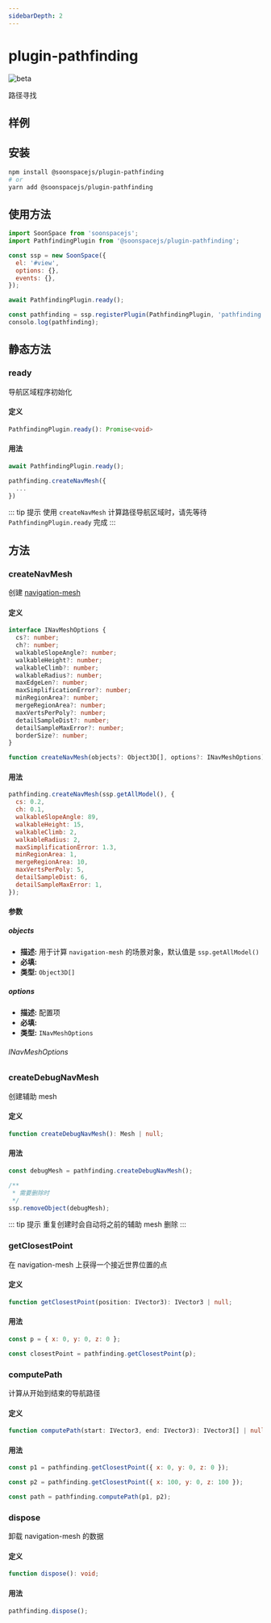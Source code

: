 ```yaml
---
sidebarDepth: 2
---
```


# plugin-pathfinding

![beta](https://img.shields.io/npm/v/@soonspacejs/plugin-pathfinding/latest.svg)

路径寻找

## 样例

<Docs-Iframe src="plugin/pathfinding.html" />

## 安装

```bash
npm install @soonspacejs/plugin-pathfinding
# or
yarn add @soonspacejs/plugin-pathfinding
```

## 使用方法

```js {2,13}
import SoonSpace from 'soonspacejs';
import PathfindingPlugin from '@soonspacejs/plugin-pathfinding';

const ssp = new SoonSpace({
  el: '#view',
  options: {},
  events: {},
});

await PathfindingPlugin.ready();

const pathfinding = ssp.registerPlugin(PathfindingPlugin, 'pathfinding');
consolo.log(pathfinding);
```

## 静态方法

### ready

导航区域程序初始化

#### 定义

```ts
PathfindingPlugin.ready(): Promise<void>
```

#### 用法

```js
await PathfindingPlugin.ready();

pathfinding.createNavMesh({
  ...
})
```

::: tip 提示
使用 `createNavMesh` 计算路径导航区域时，请先等待 `PathfindingPlugin.ready` 完成
:::

## 方法

### createNavMesh

创建 [navigation-mesh](https://www.donmccurdy.com/2017/08/20/creating-a-nav-mesh-for-a-webvr-scene/)

#### 定义

```ts
interface INavMeshOptions {
  cs?: number;
  ch?: number;
  walkableSlopeAngle?: number;
  walkableHeight?: number;
  walkableClimb?: number;
  walkableRadius?: number;
  maxEdgeLen?: number;
  maxSimplificationError?: number;
  minRegionArea?: number;
  mergeRegionArea?: number;
  maxVertsPerPoly?: number;
  detailSampleDist?: number;
  detailSampleMaxError?: number;
  borderSize?: number;
}

function createNavMesh(objects?: Object3D[], options?: INavMeshOptions): void;
```

#### 用法

```js
pathfinding.createNavMesh(ssp.getAllModel(), {
  cs: 0.2,
  ch: 0.1,
  walkableSlopeAngle: 89,
  walkableHeight: 15,
  walkableClimb: 2,
  walkableRadius: 2,
  maxSimplificationError: 1.3,
  minRegionArea: 1,
  mergeRegionArea: 10,
  maxVertsPerPoly: 5,
  detailSampleDist: 6,
  detailSampleMaxError: 1,
});
```

#### 参数

##### objects

- **描述:** 用于计算 `navigation-mesh` 的场景对象，默认值是 `ssp.getAllModel()`
- **必填:** <Base-RequireIcon :isRequire="false"/>
- **类型:** `Object3D[]`

##### options

- **描述:** 配置项
- **必填:** <Base-RequireIcon :isRequire="false"/>
- **类型:** `INavMeshOptions`

###### INavMeshOptions

<Docs-Table 
    :data="[
      {
        prop: 'cs', desc: 'mesh 是体素化的，以便计算可行走的导航网格。这个参数在世界单位中定义了一个体素的宽度和深度', type: 'number', require: false, default: '0.1'
      },
      {
        prop: 'ch', desc: '和 cs 类似，用于定义高度', type: 'number', require: false, default: '0.1'
      },
      {
        prop: 'walkableSlopeAngle', desc: '最大可行走坡度', type: 'number', require: false, default: '89'
      },
      {
        prop: 'walkableHeight', desc: '允许进入的体素单位的高度', type: 'number', require: false, default: '15'
      },
      {
        prop: 'walkableClimb', desc: '可以被攀爬的体素单位', type: 'number', require: false, default: '2'
      },
      {
        prop: 'walkableRadius', desc: '体素单位的半径', type: 'number', require: false, default: '2'
      },
      {
        prop: 'maxEdgeLen', desc: '沿网格边界的轮廓边的最大允许长度。体素单位', type: 'number', require: false, default: '12'
      },
      {
        prop: 'maxSimplificationError', desc: '简化轮廓线边界边缘偏离原始轮廓线的最大距离。体素单位', type: 'number', require: false, default: '1.3'
      },
      {
        prop: 'minRegionArea', desc: '允许形成独立区域的最小单元格数量。体素单元', type: 'number', require: false, default: '8'
      },
      {
        prop: 'mergeRegionArea', desc: '如果可能的话，任何跨度计数小于此值的区域都将与更大的区域合并。体素单元', type: 'number', require: false, default: '100'
      },
      {
        prop: 'maxVertsPerPoly', desc: '在轮廓到多边形转换过程中生成的多边形所允许的最大顶点数。必须是&gt;3.', type: 'number', require: false, default: '5'
      },
      {
        prop: 'detailSampleDist', desc: '设置生成细节网格时要使用的采样距离。世界单位', type: 'number', require: false, default: '6'
      },
      {
        prop: 'detailSampleMaxError', desc: '细节网格表面应该偏离高度场数据的最大距离。世界单位', type: 'number', require: false, default: '1'
      },
      {
        prop: 'borderSize', desc: '高度场周围不可航行边界的大小', type: 'number', require: false, default: '0'
      },
    ]"
/>

### createDebugNavMesh

创建辅助 mesh

#### 定义

```ts
function createDebugNavMesh(): Mesh | null;
```

#### 用法

```js
const debugMesh = pathfinding.createDebugNavMesh();

/**
 * 需要删除时
 */
ssp.removeObject(debugMesh);
```

::: tip 提示
重复创建时会自动将之前的辅助 mesh 删除
:::

### getClosestPoint

在 navigation-mesh 上获得一个接近世界位置的点

#### 定义

```ts
function getClosestPoint(position: IVector3): IVector3 | null;
```

#### 用法

```js
const p = { x: 0, y: 0, z: 0 };

const closestPoint = pathfinding.getClosestPoint(p);
```

### computePath

计算从开始到结束的导航路径

#### 定义

```ts
function computePath(start: IVector3, end: IVector3): IVector3[] | null;
```

#### 用法

```js
const p1 = pathfinding.getClosestPoint({ x: 0, y: 0, z: 0 });

const p2 = pathfinding.getClosestPoint({ x: 100, y: 0, z: 100 });

const path = pathfinding.computePath(p1, p2);
```

### dispose

卸载 navigation-mesh 的数据

#### 定义

```ts
function dispose(): void;
```

#### 用法

```js
pathfinding.dispose();
```
